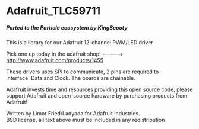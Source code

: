 Adafruit_TLC59711
================

##### Ported to the Particle ecosystem by KingScooty

  This is a library for our Adafruit 12-channel PWM/LED driver

  Pick one up today in the adafruit shop!
  ------> http://www.adafruit.com/products/1455

  These drivers uses SPI to communicate, 2 pins are required to  
  interface: Data and Clock. The boards are chainable.

  Adafruit invests time and resources providing this open source code,
  please support Adafruit and open-source hardware by purchasing
  products from Adafruit!

  Written by Limor Fried/Ladyada for Adafruit Industries.  
  BSD license, all text above must be included in any redistribution
